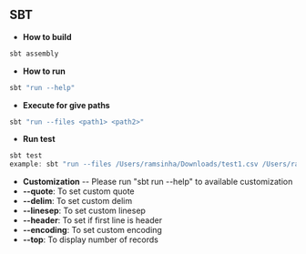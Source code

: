 ## SBT

* **How to build**
```scala
sbt assembly
```

* **How to run**
```scala
sbt "run --help"
```

* **Execute for give paths**
```scala
sbt "run --files <path1> <path2>"
```

* **Run test**
```scala
sbt test
example: sbt "run --files /Users/ramsinha/Downloads/test1.csv /Users/ramsinha/Downloads/test.csv --top 2" 
```


* **Customization**
-- Please run "sbt run --help" to available customization
* **--quote**: To set custom quote 
* **--delim**: To set custom delim 
* **--linesep**: To set custom linesep 
* **--header**: To set if first line is header 
* **--encoding**: To set custom encoding 
* **--top**: To display number of records 
